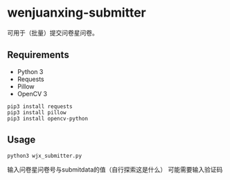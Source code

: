 # wenjuanxing-submitter
可用于（批量）提交问卷星问卷。

## Requirements
* Python 3
* Requests
* Pillow
* OpenCV 3
```
pip3 install requests
pip3 install pillow
pip3 install opencv-python
```

## Usage
```
python3 wjx_submitter.py
```

输入问卷星问卷号与submitdata的值（自行探索这是什么）
可能需要输入验证码
